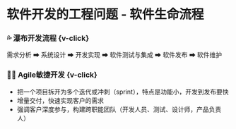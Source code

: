 # 软件开发的工程问题 - 软件生命流程

### 💦 瀑布开发流程 {v-click}

<div v-click class="flex justify-center my-6">  
需求分析 ➡ 系统设计 ➡ 开发实现 ➡ 软件测试与集成 ➡ 软件发布 ➡ 软件维护
</div>

### 👨‍🏫 Agile敏捷开发 {v-click}

<ul class="my-6 ml-4">
  <li v-click>把一个项目拆开为多个迭代或冲刺（sprint），特点是功能小，开发到发布要快</li>
  <li v-click>增量交付，快速实现客户的需求</li>
  <li v-click>强调客户深度参与，构建跨职能团队（开发人员、测试、设计师，产品负责人）</li>
</ul>

